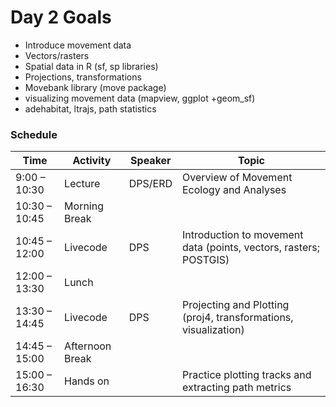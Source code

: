 # Day 2 Goals

- Introduce movement data
- Vectors/rasters
- Spatial data in R (sf, sp libraries)
- Projections, transformations
- Movebank library (move package)
- visualizing movement data (mapview, ggplot +geom_sf)
- adehabitat, ltrajs, path statistics

### Schedule
| Time | Activity | Speaker | Topic |
| ------------- | --------------- | --- | ------------------------------------ |
| 9:00 – 10:30 | Lecture | DPS/ERD |   Overview of Movement Ecology and Analyses |
| 10:30 – 10:45 | Morning Break | | |
| 10:45 – 12:00 | Livecode | DPS | Introduction to movement data (points, vectors, rasters; POSTGIS) | 
| 12:00 – 13:30 | Lunch | | |
| 13:30 – 14:45 | Livecode| DPS | Projecting and Plotting (proj4, transformations, visualization) |
| 14:45 – 15:00 | Afternoon Break | | |
| 15:00 – 16:30 | Hands on | | Practice plotting tracks and extracting path metrics |